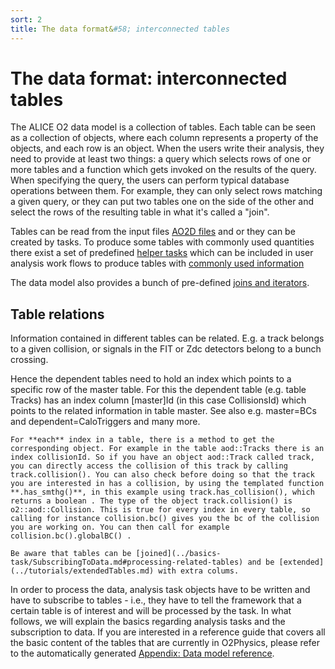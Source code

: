 ```yaml
---
sort: 2
title: The data format&#58; interconnected tables
---
```


# The data format&#58; interconnected tables

The ALICE O2 data model is a collection of tables. Each table can be seen as a collection of objects, where each column represents a property of the objects, and each row is an object. When the users write their analysis, they need to provide at least two things: a query which selects rows of one or more tables and a function which gets invoked on the results of the query. When specifying the query, the users can perform typical database operations between them. For example, they can only select rows matching a given query, or they can put two tables one on the side of the other and select the rows of the resulting table in what it's called a "join".

Tables can be read from the input files [AO2D files](../datamodel/ao2dTables.md) and or they can be created by tasks. To produce some tables with commonly used quantities there exist a set of predefined [helper tasks](../basics-usage/HelperTasks.md) which can be included in user analysis work flows to produce tables with [commonly used information](../datamodel/helperTaskTables.md)

The data model also provides a bunch of pre-defined [joins and iterators](../datamodel/joinsAndIterators.md).

## Table relations

Information contained in different tables can be related. E.g. a track belongs to a given collision, or signals in the FIT or Zdc detectors belong to a bunch crossing.

Hence the dependent tables need to hold an index which points to a specific row of the master table. For this the dependent table (e.g. table Tracks) has an index column [master]Id (in this case CollisionsId) which points to the related information in table master. See also e.g. master=BCs and dependent=CaloTriggers and many more.

```goal
For **each** index in a table, there is a method to get the corresponding object. For example in the table aod::Tracks there is an index collisionId. So if you have an object aod::Track called track, you can directly access the collision of this track by calling track.collision(). You can also check before doing so that the track you are interested in has a collision, by using the templated function **.has_smthg()**, in this example using track.has_collision(), which returns a boolean . The type of the object track.collision() is o2::aod::Collision. This is true for every index in every table, so calling for instance collision.bc() gives you the bc of the collision you are working on. You can then call for example collision.bc().globalBC() .
```

```note
Be aware that tables can be [joined](../basics-task/SubscribingToData.md#processing-related-tables) and be [extended](../tutorials/extendedTables.md) with extra colums.
```

In order to process the data, analysis task objects have to be written and have to subscribe to tables - i.e., they
have to tell the framework that a certain table is of interest and will be processed by the task.
In what follows, we will explain the basics regarding analysis tasks and the subscription to data.
If you are interested in a reference guide that covers all the basic content of the tables that
are currently in O2Physics, please refer to the automatically generated [Appendix: Data model reference](../datamodel/README.md).
